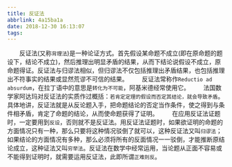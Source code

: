 ```yaml
---
title: 反证法
abbrlink: 4a15ba1a
date: 2018-12-30 16:13:07
tags:
---
```

&emsp;&emsp;反证法(又称`背理法`)是一种论证方式。首先假设某命题不成立(即在原命题的题设下，结论不成立)，然后推理出明显矛盾的结果，从而下结论说假设不成立，原命题得证。反证法与归谬法相似，但归谬法不仅包括推理出矛盾结果，也包括推理出不符事实的结果或显然荒谬不可信的结果。
&emsp;&emsp;反证法常称作`Reductio ad absurdum`，在拉丁语中的意思是`转化为不可能`，阿基米德经常使用它。
&emsp;&emsp;法国数学家阿达玛对反证法的实质作过概括：`若肯定定理的假设而否定其结论，就会导致矛盾`。具体地讲，反证法就是从反论题入手，把命题结论的否定当作条件，使之得到与条件相矛盾，肯定了命题的结论，从而使命题获得了证明。
&emsp;&emsp;在应用反证法证题时，一定要用到`反设`，否则就不是反证法。用反证法证题时，如果欲证明的命题的方面情况只有一种，那么只要将这种情况驳倒了就可以，这种反证法又叫`归谬法`；如果结论的方面情况有多种，那么必须将所有的反面情况一一驳倒，才能推断原结论成立，这种证法又叫`穷举法`。反证法在数学中经常运用，当论题从正面不容易或不能得到证明时，就需要运用反证法，此即所谓`正难则反`。